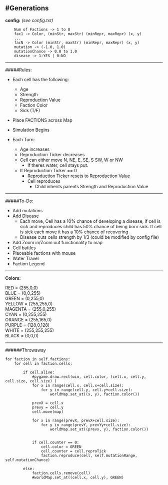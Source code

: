 #Generations
---
**config:**
*(see config.txt)*
```
    Num of Factions -> 1 to 8
    fac1 -> Color, (minStr, maxStr) (minRepr, maxRepr) (x, y)
    ...
    facN -> Color (minStr, maxStr) (minRepr, maxRepr) (x, y)
    mutation -> (-1.0, 1.0)
    mutationChance -> 0.0 to 1.0
    disease -> 1:YES | 0:NO
```
---
#####Rules:
- Each cell has the following:
    - Age
    - Strength
    - Reproduction Value
    - Faction Color
    - Sick (T/F)

- Place FACTIONS across Map

- Simulation Begins
 - Each Turn:
    - Age increases
    - Reproduction Ticker decreases
    - Cell can either move N, NE, E, SE, S SW, W or NW
        - If theres water, cell stays put.
     - If Reproduction Ticker == 0
        - Reproduction Ticker resets to Reproduction Value 
        - Cell reproduces
            - Child inherits parents Strength and Reproduction Value
---
    


#####To-Do:
-  Add mutations
-  Add Disease
    - Each move, Cell has a 10% chance of developing a disease, if cell is sick and reproduces child has 50% chance of being born sick. If cell is sick each move it has a 10% chance of recovering
    - Disease cuts cells strength by 1/3 (could be modified by config file)
- Add Zoom in/Zoom out functionality to map
- Cell battles
- Placeable factions with mouse
- Water Travel
- ~~Faction Legend~~
---
**Colors:**

RED = (255,0,0)\
BLUE = (0,0,255)\
GREEN = (0,255,0)\
YELLOW = (255,255,0)\
MAGENTA = (255,0,255)\
CYAN = (0,255,255)\
ORANGE = (255,165,0)\
PURPLE = (128,0,128)\
WHITE = (255,255,255)\
BLACK = (0,0,0)


---
######Throwaway
```
for faction in self.factions:
    for cell in faction.cells:

        if cell.alive:
            #pygame.draw.rect(win, cell.color, (cell.x, cell.y, cell.size, cell.size) )	
            for x in range(cell.x, cell.x+cell.size):
                for y in range(cell.y, cell.y+cell.size):
                    worldMap.set_at((x, y), faction.color())
            
            prevX = cell.x
            prevy = cell.y
            cell.move(map)
            
            for x in range(prevX, prevX+cell.size):
                for y in range(prevY, prevYy+cell.size):
                    worldMap.set_at((prevx, y), faction.color())


            if cell.counter == 0:
                cell.color = GREEN
                cell.counter = cell.reproTick
                faction.reproduce(cell, self.mutationRange, self.mutationChance)

        else:
            faction.cells.remove(cell)
            #worldMap.set_at((cell.x, cell.y), GREEN)
```

